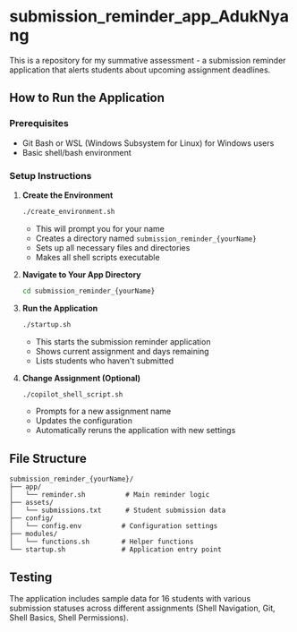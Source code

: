 # submission_reminder_app_AdukNyang

This is a repository for my summative assessment - a submission reminder application that alerts students about upcoming assignment deadlines.

## How to Run the Application

### Prerequisites
- Git Bash or WSL (Windows Subsystem for Linux) for Windows users
- Basic shell/bash environment

### Setup Instructions

1. **Create the Environment**
   ```bash
   ./create_environment.sh
   ```
   - This will prompt you for your name
   - Creates a directory named `submission_reminder_{yourName}`
   - Sets up all necessary files and directories
   - Makes all shell scripts executable

2. **Navigate to Your App Directory**
   ```bash
   cd submission_reminder_{yourName}
   ```

3. **Run the Application**
   ```bash
   ./startup.sh
   ```
   - This starts the submission reminder application
   - Shows current assignment and days remaining
   - Lists students who haven't submitted

4. **Change Assignment (Optional)**
   ```bash
   ./copilot_shell_script.sh
   ```
   - Prompts for a new assignment name
   - Updates the configuration
   - Automatically reruns the application with new settings

## File Structure
```
submission_reminder_{yourName}/
├── app/
│   └── reminder.sh          # Main reminder logic
├── assets/
│   └── submissions.txt      # Student submission data
├── config/
│   └── config.env          # Configuration settings
├── modules/
│   └── functions.sh        # Helper functions
└── startup.sh              # Application entry point
```

## Testing
The application includes sample data for 16 students with various submission statuses across different assignments (Shell Navigation, Git, Shell Basics, Shell Permissions).
